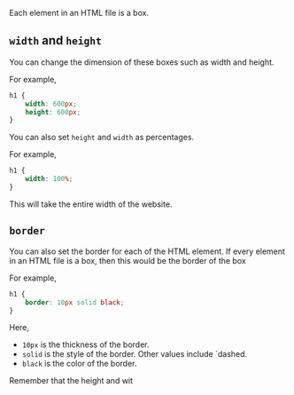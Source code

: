 Each element in an HTML file is a box. 

## `width` and `height`

You can change the dimension of these boxes such as width and height.

For example,
```css
h1 {
	width: 600px;
	height: 600px;
}
```

You can also set `height` and `width` as percentages.

For example,
```css
h1 {
	width: 100%;
}
```

This will take the entire width of the website.

## `border`

You can also set the border for each of the HTML element. If every element in an HTML file is a box, then this would be the border of the box

For example,
```css
h1 {
	border: 10px solid black;
}
```

Here,
- `10px` is the thickness of the border.
- `solid` is the style of the border. Other values include `dashed.
- `black` is the color of the border.

Remember that the height and wit